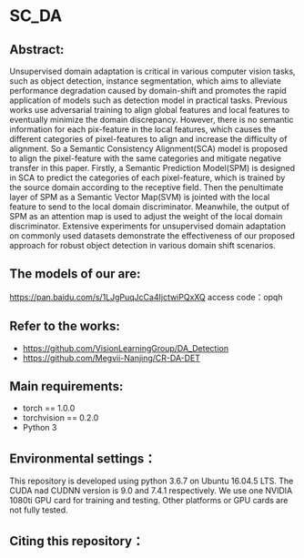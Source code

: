 # SC_DA
## Abstract:
Unsupervised domain adaptation is critical in various computer vision tasks, such as object detection, instance segmentation, which aims to alleviate performance degradation caused by domain-shift and promotes the rapid application of models such as detection model in practical tasks. Previous works use adversarial training to align global features and local features to eventually minimize the domain discrepancy. However, there is no semantic information for each pix-feature in the local features, which causes the different categories of pixel-features to align and increase the difficulty of alignment. So a Semantic Consistency Alignment(SCA) model is proposed to align the pixel-feature with the same categories and mitigate negative transfer in this paper. Firstly, a Semantic Prediction Model(SPM) is designed in SCA to predict the categories of each pixel-feature, which is trained by the source domain according to the receptive field. Then the penultimate layer of SPM as a Semantic Vector Map(SVM) is jointed with the local feature to send to the local domain discriminator. Meanwhile, the output of SPM as an attention map is used to adjust the weight of the local domain discriminator. Extensive experiments for unsupervised domain adaptation on commonly used datasets demonstrate the effectiveness of our proposed approach for robust object detection in various domain shift scenarios.

## The models of our are:
https://pan.baidu.com/s/1LJgPuqJcCa4IjctwiPQxXQ      access code：opqh
 
## Refer to the works:
 * https://github.com/VisionLearningGroup/DA_Detection
 * https://github.com/Megvii-Nanjing/CR-DA-DET

## Main requirements:
* torch == 1.0.0
* torchvision == 0.2.0
* Python 3
## Environmental settings：
This repository is developed using python 3.6.7 on Ubuntu 16.04.5 LTS. The CUDA nad CUDNN version is 9.0 and 7.4.1 respectively. We use one NVIDIA 1080ti GPU card for training and testing. Other platforms or GPU cards are not fully tested.
 
## Citing this repository：
 

